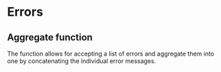 # Errors

## Aggregate function

The function allows for accepting a list of errors and aggregate them into one by concatenating the individual error messages.